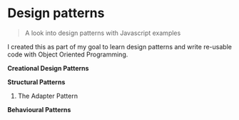 # Design patterns

> A look into design patterns with Javascript examples

I created this as part of my goal to learn design patterns and write re-usable code with Object Oriented Programming.

**Creational Design Patterns**

**Structural Patterns**

1. The Adapter Pattern

**Behavioural Patterns**
